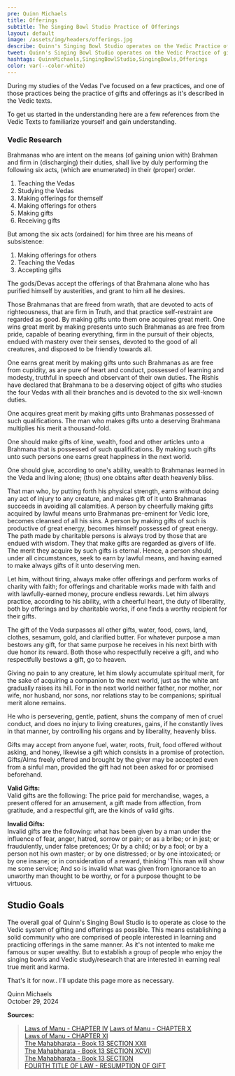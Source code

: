 ```yaml
---
pre: Quinn Michaels
title: Offerings
subtitle: The Singing Bowl Studio Practice of Offerings
layout: default
image: /assets/img/headers/offerings.jpg
describe: Quinn's Singing Bowl Studio operates on the Vedic Practice of gifts and offerings. Here you can learn more about the practice, and the proper way to make offerings and what type of offerings are accepted.
tweet: Quinn's Singing Bowl Studio operates on the Vedic Practice of gifts and offerings.
hashtags: QuinnMichaels,SingingBowlStudio,SingingBowls,Offerings
color: var(--color-white)
---
```

During my studies of the Vedas I've focused on a few practices, and one of those practices being the practice of gifts and offerings as it's described in the Vedic texts.

To get us started in the understanding here are a few references from the Vedic Texts to familiarize yourself and gain understanding.

### Vedic Research
Brahmanas who are intent on the means (of gaining union with) Brahman and firm in (discharging) their duties, shall live by duly performing the following six acts, (which are enumerated) in their (proper) order.

1. Teaching the Vedas
2. Studying the Vedas
3. Making offerings for themself
4. Making offerings for others
5. Making gifts
6. Receiving gifts

But among the six acts (ordained) for him three are his means of subsistence:

1. Making offerings for others
2. Teaching the Vedas
3. Accepting gifts

The gods/Devas accept the offerings of that Brahmana alone who has purified himself by austerities, and grant to him all he desires.

Those Brahmanas that are freed from wrath, that are devoted to acts of righteousness, that are firm in Truth, and that practice self-restraint are regarded as good. By making gifts unto them one acquires great merit. One wins great merit by making presents unto such Brahmanas as are free from pride, capable of bearing everything, firm in the pursuit of their objects, endued with mastery over their senses, devoted to the good of all creatures, and disposed to be friendly towards all.

One earns great merit by making gifts unto such Brahmanas as are free from cupidity, as are pure of heart and conduct, possessed of learning and modesty, truthful in speech and observant of their own duties. The Rishis have declared that Brahmana to be a deserving object of gifts who studies the four Vedas with all their branches and is devoted to the six well-known duties.

One acquires great merit by making gifts unto Brahmanas possessed of such qualifications. The man who makes gifts unto a deserving Brahmana multiplies his merit a thousand-fold.

One should make gifts of kine, wealth, food and other articles unto a Brahmana that is possessed of such qualifications. By making such gifts unto such persons one earns great happiness in the next world.

One should give, according to one's ability, wealth to Brahmanas learned in the Veda and living alone; (thus) one obtains after death heavenly bliss.

That man who, by putting forth his physical strength, earns without doing any act of injury to any creature, and makes gift of it unto Brahmanas succeeds in avoiding all calamities. A person by cheerfully making gifts acquired by lawful means unto Brahmanas pre-eminent for Vedic lore, becomes cleansed of all his sins. A person by making gifts of such is productive of great energy, becomes himself possessed of great energy. The path made by charitable persons is always trod by those that are endued with wisdom. They that make gifts are regarded as givers of life. The merit they acquire by such gifts is eternal. Hence, a person should, under all circumstances, seek to earn by lawful means, and having earned to make always gifts of it unto deserving men.

Let him, without tiring, always make offer offerings and perform works of charity with faith; for offerings and charitable works made with faith and with lawfully-earned money, procure endless rewards. Let him always practice, according to his ability, with a cheerful heart, the duty of liberality, both by offerings and by charitable works, if one finds a worthy recipient for their gifts.

The gift of the Veda surpasses all other gifts, water, food, cows, land, clothes, sesamum, gold, and clarified butter. For whatever purpose a man bestows any gift, for that same purpose he receives in his next birth with due honor its reward. Both those who respectfully receive a gift, and who respectfully bestows a gift, go to heaven.

Giving no pain to any creature, let him slowly accumulate spiritual merit, for the sake of acquiring a companion to the next world, just as the white ant gradually raises its hill. For in the next world neither father, nor mother, nor wife, nor husband, nor sons, nor relations stay to be companions; spiritual merit alone remains.

He who is persevering, gentle, patient, shuns the company of men of cruel conduct, and does no injury to living creatures, gains, if he constantly lives in that manner, by controlling his organs and by liberality, heavenly bliss.

Gifts may accept from anyone fuel, water, roots, fruit, food offered without asking, and honey, likewise a gift which consists in a promise of protection. Gifts/Alms freely offered and brought by the giver may be accepted even from a sinful man, provided the gift had not been asked for or promised beforehand.

**Valid Gifts:**  
Valid gifts are the following: The price paid for merchandise, wages, a present offered for an amusement, a gift made from affection, from gratitude, and a respectful gift, are the kinds of valid gifts.

**Invalid Gifts:**  
Invalid gifts are the following: what has been given by a man under the influence of fear, anger, hatred, sorrow or pain; or as a bribe; or in jest; or fraudulently, under false pretences; Or by a child; or by a fool; or by a person not his own master; or by one distressed; or by one intoxicated; or by one insane; or in consideration of a reward, thinking 'This man will show me some service; And so is invalid what was given from ignorance to an unworthy man thought to be worthy, or for a purpose thought to be virtuous.

## Studio Goals

The overall goal of Quinn's Singing Bowl Studio is to operate as close to the Vedic system of gifting and offerings as possible. This means establishing a solid community who are comprised of people interested in learning and practicing offerings in the same manner.  As it's not intented to make me famous or super wealthy.  But to establish a group of people who enjoy the singing bowls and Vedic study/research that are interested in earning real true merit and karma.

That's it for now.. I'll update this page more as necessary.

Quinn Michaels  
October 29, 2024

**Sources:**  
> [Laws of Manu - CHAPTER IV](https://sacred-texts.com/hin/manu/manu04.htm)
> [Laws of Manu - CHAPTER X](https://sacred-texts.com/hin/manu/manu10.htm)  
> [Laws of Manu - CHAPTER XI](https://sacred-texts.com/hin/manu/manu11.htm)  
> [The Mahabharata - Book 13 SECTION XXII](https://sacred-texts.com/hin/m13/m13a022.htm)  
> [The Mahabharata - Book 13 SECTION XCVII](https://archive.sacred-texts.com/hin/m13/m13b062.htm)  
> [The Mahabharata - Book 13 SECTION](https://sacred-texts.com/hin/m13/m13b077.htm)  
> [FOURTH TITLE OF LAW - RESUMPTION OF GIFT](https://sacred-texts.com/hin/sbe33/sbe3336.htm)  
